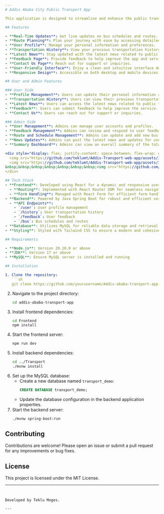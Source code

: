 ```yaml
---
# Addis Ababa City Public Transport App

This application is designed to streamline and enhance the public transportation experience in Addis Ababa. Built with a modern tech stack, it provides users with real-time information and convenient features for navigating the city's public transit system.

## Features

- **Real-Time Updates**: Get live updates on bus schedules and routes.
- **Route Planning**: Plan your journey with ease by accessing detailed route information.
- **User Profile**: Manage your personal information and preferences.
- **Transportation History**: View your previous transportation history.
- **Latest News**: Stay updated with the latest news related to public transport.
- **Feedback Page**: Provide feedback to help improve the app and services.
- **Contact Us Page**: Reach out for support or inquiries.
- **User-Friendly Interface**: Enjoy a clean and intuitive interface designed with Tailwind CSS.
- **Responsive Design**: Accessible on both desktop and mobile devices.

## User and Admin Features

### User Side
- **Profile Management**: Users can update their personal information and preferences.
- **Transportation History**: Users can view their previous transportation records.
- **Latest News**: Users can access the latest news related to public transportation.
- **Feedback**: Users can submit feedback to help improve the service.
- **Contact Us**: Users can reach out for support or inquiries.

### Admin Side
- **User Management**: Admins can manage user accounts and profiles.
- **Feedback Management**: Admins can review and respond to user feedback.
- **Route and Schedule Management**: Admins can update and add new bus routes and schedules.
- **News Updates**: Admins can post the latest news and updates for users.
- **Summary Dashboard**: Admins can view an overall summary of the total number of users, transactions, and routes.

<div style="display: flex; justify-content: space-between; flex-wrap: wrap;">
  <img src="https://github.com/teklumt/Addis-Transport-web-app/assets/135549662/77946759-2b66-43d2-ba44-e53eac5f5506" alt="React" style="max-width: 30%; height: auto; margin: 10px;">
  <img src="https://github.com/teklumt/Addis-Transport-web-app/assets/135549662/dd976cce-b909-42b4-90b4-bafa13d22ba7" alt="Spring Boot" style="max-width: 30%; height: auto; margin: 10px;">
&nbsp;&nbsp;&nbsp;&nbsp;&nbsp;&nbsp;&nbsp;<img src="https://github.com/teklumt/Addis-Transport-web-app/assets/135549662/5c018a8e-39d1-48f5-8bf0-206716a465c6" alt="MySQL" style="max-width: 30%; height: auto; margin: 10px;">
</div>

## Tech Stack
- **Frontend**: Developed using React for a dynamic and responsive user experience.
  - **Routing**: Implemented with React Router DOM for seamless navigation.
  - **Form Handling**: Managed with React Form for efficient form handling.
- **Backend**: Powered by Java Spring Boot for robust and efficient server-side operations.
  - **API Endpoints**:
    - `/user`: User profile management
    - `/history`: User transportation history
    - `/feedback`: User feedback
    - `/bus`: Bus schedules and routes
- **Database**: Utilizes MySQL for reliable data storage and retrieval.
- **Styling**: Styled with Tailwind CSS to ensure a modern and cohesive look and feel.

## Requirements

- **Node.js**: Version 20.10.0 or above
- **JDK**: Version 17 or above
- **MySQL**: Ensure MySQL server is installed and running

## Installation

1. Clone the repository:
   ```sh
   git clone https://github.com/yourusername/Addis-ababa-transport-app.git
   ```
2. Navigate to the project directory:
   ```sh
   cd addis-ababa-transport-app
   ```
3. Install frontend dependencies:
   ```sh
   cd Frontend
   npm install
   ```
4. Start the frontend server:
   ```sh
   npm run dev
   ```
5. Install backend dependencies:
   ```sh
   cd ../Transport
   ./mvnw install
   ```
6. Set up the MySQL database:
   - Create a new database named `transport_demo`:
     ```sql
     CREATE DATABASE transport_demo;
     ```
   - Update the database configuration in the backend application properties.
7. Start the backend server:
   ```sh
   ./mvnw spring-boot:run
   ```

## Contributing

Contributions are welcome! Please open an issue or submit a pull request for any improvements or bug fixes.

## License

This project is licensed under the MIT License.

---
```


Developed by Teklu Moges.

---

